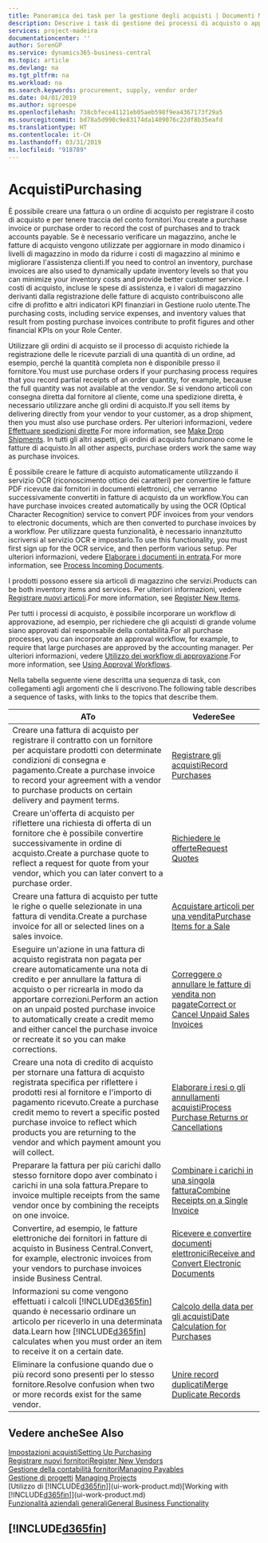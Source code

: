 ```yaml
---
title: Panoramica dei task per la gestione degli acquisti | Documenti Microsoft
description: Descrive i task di gestione dei processi di acquisto o approvvigionamento, incluso l'utilizzo delle fatture di acquisto e degli ordini di acquisto.
services: project-madeira
documentationcenter: ''
author: SorenGP
ms.service: dynamics365-business-central
ms.topic: article
ms.devlang: na
ms.tgt_pltfrm: na
ms.workload: na
ms.search.keywords: procurement, supply, vendor order
ms.date: 04/01/2019
ms.author: sgroespe
ms.openlocfilehash: 738cbfece41121eb05aeb598f9ea4367173f29a5
ms.sourcegitcommit: bd78a5d990c9e83174da1409076c22df8b35eafd
ms.translationtype: HT
ms.contentlocale: it-CH
ms.lasthandoff: 03/31/2019
ms.locfileid: "918789"
---
```

# <a name="purchasing"></a><span data-ttu-id="13015-103">Acquisti</span><span class="sxs-lookup"><span data-stu-id="13015-103">Purchasing</span></span>
<span data-ttu-id="13015-104">È possibile creare una fattura o un ordine di acquisto per registrare il costo di acquisto e per tenere traccia del conto fornitori.</span><span class="sxs-lookup"><span data-stu-id="13015-104">You create a purchase invoice or purchase order to record the cost of purchases and to track accounts payable.</span></span> <span data-ttu-id="13015-105">Se è necessario verificare un magazzino, anche le fatture di acquisto vengono utilizzate per aggiornare in modo dinamico i livelli di magazzino in modo da ridurre i costi di magazzino al minimo e migliorare l'assistenza clienti.</span><span class="sxs-lookup"><span data-stu-id="13015-105">If you need to control an inventory, purchase invoices are also used to dynamically update inventory levels so that you can minimize your inventory costs and provide better customer service.</span></span> <span data-ttu-id="13015-106">I costi di acquisto, incluse le spese di assistenza, e i valori di magazzino derivanti dalla registrazione delle fatture di acquisto contribuiscono alle cifre di profitto e altri indicatori KPI finanziari in Gestione ruolo utente.</span><span class="sxs-lookup"><span data-stu-id="13015-106">The purchasing costs, including service expenses, and inventory values that result from posting purchase invoices contribute to profit figures and other financial KPIs on your Role Center.</span></span>

<span data-ttu-id="13015-107">Utilizzare gli ordini di acquisto se il processo di acquisto richiede la registrazione delle le ricevute parziali di una quantità di un ordine, ad esempio, perché la quantità completa non è disponibile presso il fornitore.</span><span class="sxs-lookup"><span data-stu-id="13015-107">You must use purchase orders if your purchasing process requires that you record partial receipts of an order quantity, for example, because the full quantity was not available at the vendor.</span></span> <span data-ttu-id="13015-108">Se si vendono articoli con consegna diretta dal fornitore al cliente, come una spedizione diretta, è necessario utilizzare anche gli ordini di acquisto.</span><span class="sxs-lookup"><span data-stu-id="13015-108">If you sell items by delivering directly from your vendor to your customer, as a drop shipment, then you must also use purchase orders.</span></span> <span data-ttu-id="13015-109">Per ulteriori informazioni, vedere [Effettuare spedizioni dirette](sales-how-drop-shipment.md).</span><span class="sxs-lookup"><span data-stu-id="13015-109">For more information, see [Make Drop Shipments](sales-how-drop-shipment.md).</span></span> <span data-ttu-id="13015-110">In tutti gli altri aspetti, gli ordini di acquisto funzionano come le fatture di acquisto.</span><span class="sxs-lookup"><span data-stu-id="13015-110">In all other aspects, purchase orders work the same way as purchase invoices.</span></span>

<span data-ttu-id="13015-111">È possibile creare le fatture di acquisto automaticamente utilizzando il servizio OCR (riconoscimento ottico dei caratteri) per convertire le fatture PDF ricevute dai fornitori in documenti elettronici, che verranno successivamente convertiti in fatture di acquisto da un workflow.</span><span class="sxs-lookup"><span data-stu-id="13015-111">You can have purchase invoices created automatically by using the OCR (Optical Character Recognition) service to convert PDF invoices from your vendors to electronic documents, which are then converted to purchase invoices by a workflow.</span></span> <span data-ttu-id="13015-112">Per utilizzare questa funzionalità, è necessario innanzitutto iscriversi al servizio OCR e impostarlo.</span><span class="sxs-lookup"><span data-stu-id="13015-112">To use this functionality, you must first sign up for the OCR service, and then perform various setup.</span></span> <span data-ttu-id="13015-113">Per ulteriori informazioni, vedere [Elaborare i documenti in entrata](across-process-income-documents.md).</span><span class="sxs-lookup"><span data-stu-id="13015-113">For more information, see [Process Incoming Documents](across-process-income-documents.md).</span></span>      

<span data-ttu-id="13015-114">I prodotti possono essere sia articoli di magazzino che servizi.</span><span class="sxs-lookup"><span data-stu-id="13015-114">Products can be both inventory items and services.</span></span> <span data-ttu-id="13015-115">Per ulteriori informazioni, vedere [Registrare nuovi articoli](inventory-how-register-new-items.md).</span><span class="sxs-lookup"><span data-stu-id="13015-115">For more information, see [Register New Items](inventory-how-register-new-items.md).</span></span>

<span data-ttu-id="13015-116">Per tutti i processi di acquisto, è possibile incorporare un workflow di approvazione, ad esempio, per richiedere che gli acquisti di grande volume siano approvati dal responsabile della contabilità.</span><span class="sxs-lookup"><span data-stu-id="13015-116">For all purchase processes, you can incorporate an approval workflow, for example, to require that large purchases are approved by the accounting manager.</span></span> <span data-ttu-id="13015-117">Per ulteriori informazioni, vedere [Utilizzo dei workflow di approvazione](across-how-use-approval-workflows.md).</span><span class="sxs-lookup"><span data-stu-id="13015-117">For more information, see [Using Approval Workflows](across-how-use-approval-workflows.md).</span></span>

<span data-ttu-id="13015-118">Nella tabella seguente viene descritta una sequenza di task, con collegamenti agli argomenti che li descrivono.</span><span class="sxs-lookup"><span data-stu-id="13015-118">The following table describes a sequence of tasks, with links to the topics that describe them.</span></span>

| <span data-ttu-id="13015-119">A</span><span class="sxs-lookup"><span data-stu-id="13015-119">To</span></span> | <span data-ttu-id="13015-120">Vedere</span><span class="sxs-lookup"><span data-stu-id="13015-120">See</span></span> |
| --- | --- |
| <span data-ttu-id="13015-121">Creare una fattura di acquisto per registrare il contratto con un fornitore per acquistare prodotti con determinate condizioni di consegna e pagamento.</span><span class="sxs-lookup"><span data-stu-id="13015-121">Create a purchase invoice to record your agreement with a vendor to purchase products on certain delivery and payment terms.</span></span> |[<span data-ttu-id="13015-122">Registrare gli acquisti</span><span class="sxs-lookup"><span data-stu-id="13015-122">Record Purchases</span></span>](purchasing-how-record-purchases.md) |
|<span data-ttu-id="13015-123">Creare un'offerta di acquisto per riflettere una richiesta di offerta di un fornitore che è possibile convertire successivamente in ordine di acquisto.</span><span class="sxs-lookup"><span data-stu-id="13015-123">Create a purchase quote to reflect a request for quote from your vendor, which you can later convert to a purchase order.</span></span>|[<span data-ttu-id="13015-124">Richiedere le offerte</span><span class="sxs-lookup"><span data-stu-id="13015-124">Request Quotes</span></span>](purchasing-how-request-quotes.md)|
| <span data-ttu-id="13015-125">Creare una fattura di acquisto per tutte le righe o quelle selezionate in una fattura di vendita.</span><span class="sxs-lookup"><span data-stu-id="13015-125">Create a purchase invoice for all or selected lines on a sales invoice.</span></span> |[<span data-ttu-id="13015-126">Acquistare articoli per una vendita</span><span class="sxs-lookup"><span data-stu-id="13015-126">Purchase Items for a Sale</span></span>](purchasing-how-purchase-products-sale.md) |
| <span data-ttu-id="13015-127">Eseguire un'azione in una fattura di acquisto registrata non pagata per creare automaticamente una nota di credito e per annullare la fattura di acquisto o per ricrearla in modo da apportare correzioni.</span><span class="sxs-lookup"><span data-stu-id="13015-127">Perform an action on an unpaid posted purchase invoice to automatically create a credit memo and either cancel the purchase invoice or recreate it so you can make corrections.</span></span> |[<span data-ttu-id="13015-128">Correggere o annullare le fatture di vendita non pagate</span><span class="sxs-lookup"><span data-stu-id="13015-128">Correct or Cancel Unpaid Sales Invoices</span></span>](purchasing-how-correct-cancel-unpaid-purchase-invoices.md) |
| <span data-ttu-id="13015-129">Creare una nota di credito di acquisto per stornare una fattura di acquisto registrata specifica per riflettere i prodotti resi al fornitore e l'importo di pagamento ricevuto.</span><span class="sxs-lookup"><span data-stu-id="13015-129">Create a purchase credit memo to revert a specific posted purchase invoice to reflect which products you are returning to the vendor and which payment amount you will collect.</span></span> |[<span data-ttu-id="13015-130">Elaborare i resi o gli annullamenti acquisti</span><span class="sxs-lookup"><span data-stu-id="13015-130">Process Purchase Returns or Cancellations</span></span>](purchasing-how-register-new-vendors.md) |
|<span data-ttu-id="13015-131">Preparare la fattura per più carichi dallo stesso fornitore dopo aver combinato i carichi in una sola fattura.</span><span class="sxs-lookup"><span data-stu-id="13015-131">Prepare to invoice multiple receipts from the same vendor once by combining the receipts on one invoice.</span></span>|[<span data-ttu-id="13015-132">Combinare i carichi in una singola fattura</span><span class="sxs-lookup"><span data-stu-id="13015-132">Combine Receipts on a Single Invoice</span></span>](purchasing-how-to-combine-receipts.md)|
|<span data-ttu-id="13015-133">Convertire, ad esempio, le fatture elettroniche dei fornitori in fatture di acquisto in Business Central.</span><span class="sxs-lookup"><span data-stu-id="13015-133">Convert, for example, electronic invoices from your vendors to purchase invoices inside Business Central.</span></span>|[<span data-ttu-id="13015-134">Ricevere e convertire documenti elettronici</span><span class="sxs-lookup"><span data-stu-id="13015-134">Receive and Convert Electronic Documents</span></span>](purchasing-how-to-receive-and-convert-electronic-documents.md)|
| <span data-ttu-id="13015-135">Informazioni su come vengono effettuati i calcoli [!INCLUDE[d365fin](includes/d365fin_md.md)] quando è necessario ordinare un articolo per riceverlo in una determinata data.</span><span class="sxs-lookup"><span data-stu-id="13015-135">Learn how [!INCLUDE[d365fin](includes/d365fin_md.md)] calculates when you must order an item to receive it on a certain date.</span></span>|[<span data-ttu-id="13015-136">Calcolo della data per gli acquisti</span><span class="sxs-lookup"><span data-stu-id="13015-136">Date Calculation for Purchases</span></span>](purchasing-date-calculation-for-purchases.md)|
|<span data-ttu-id="13015-137">Eliminare la confusione quando due o più record sono presenti per lo stesso fornitore.</span><span class="sxs-lookup"><span data-stu-id="13015-137">Resolve confusion when two or more records exist for the same vendor.</span></span>|[<span data-ttu-id="13015-138">Unire record duplicati</span><span class="sxs-lookup"><span data-stu-id="13015-138">Merge Duplicate Records</span></span>](sales-how-merge-duplicate-records.md)|

## <a name="see-also"></a><span data-ttu-id="13015-139">Vedere anche</span><span class="sxs-lookup"><span data-stu-id="13015-139">See Also</span></span>
[<span data-ttu-id="13015-140">Impostazioni acquisti</span><span class="sxs-lookup"><span data-stu-id="13015-140">Setting Up Purchasing</span></span>](purchasing-setup-purchasing.md)  
[<span data-ttu-id="13015-141">Registrare nuovi fornitori</span><span class="sxs-lookup"><span data-stu-id="13015-141">Register New Vendors</span></span>](purchasing-how-register-new-vendors.md)  
[<span data-ttu-id="13015-142">Gestione della contabilità fornitori</span><span class="sxs-lookup"><span data-stu-id="13015-142">Managing Payables</span></span>](payables-manage-payables.md)  
<span data-ttu-id="13015-143">[Gestione di progetti](projects-manage-projects.md)  </span><span class="sxs-lookup"><span data-stu-id="13015-143">[Managing Projects](projects-manage-projects.md)  </span></span>  
<span data-ttu-id="13015-144">[Utilizzo di [!INCLUDE[d365fin](includes/d365fin_md.md)]](ui-work-product.md)</span><span class="sxs-lookup"><span data-stu-id="13015-144">[Working with [!INCLUDE[d365fin](includes/d365fin_md.md)]](ui-work-product.md)</span></span>  
[<span data-ttu-id="13015-145">Funzionalità aziendali generali</span><span class="sxs-lookup"><span data-stu-id="13015-145">General Business Functionality</span></span>](ui-across-business-areas.md)

## [!INCLUDE[d365fin](includes/free_trial_md.md)]  
